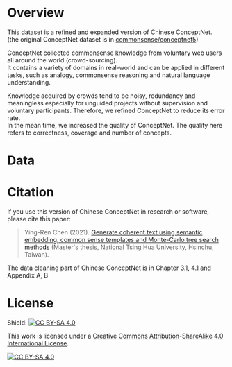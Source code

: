 # Overview
This dataset is a refined and expanded version of Chinese ConceptNet.  
(the original ConceptNet dataset is in [commonsense/conceptnet5](https://github.com/commonsense/conceptnet5/wiki))

ConceptNet collected commonsense knowledge from voluntary web users all around the world (crowd-sourcing).  
It contains a variety of domains in real-world and can be applied in different tasks, such as analogy, commonsense reasoning and natural language understanding. 

Knowledge acquired by crowds tend to be noisy, redundancy and meaningless especially for unguided projects without supervision and voluntary participants.
Therefore, we refined ConceptNet to reduce its error rate.  
In the mean time, we increased the quality of ConceptNet. The quality here refers to correctness, coverage and number of concepts.  

# Data


# Citation
If you use this version of Chinese ConceptNet in research or software, please cite this paper:
> Ying-Ren Chen (2021). [Generate coherent text using semantic embedding, common sense templates and Monte-Carlo tree search methods](https://etd.lib.nctu.edu.tw/cgi-bin/gs32/hugsweb.cgi?o=dnthucdr&s=id=%22G021040625840%22.&searchmode=basic) (Master's thesis, National Tsing Hua University, Hsinchu, Taiwan).  

The data cleaning part of Chinese ConceptNet is in Chapter 3.1, 4.1 and Appendix A, B  

# License
Shield: [![CC BY-SA 4.0][cc-by-sa-shield]][cc-by-sa]

This work is licensed under a
[Creative Commons Attribution-ShareAlike 4.0 International License][cc-by-sa].

[![CC BY-SA 4.0][cc-by-sa-image]][cc-by-sa]

[cc-by-sa]: http://creativecommons.org/licenses/by-sa/4.0/
[cc-by-sa-image]: https://licensebuttons.net/l/by-sa/4.0/88x31.png
[cc-by-sa-shield]: https://img.shields.io/badge/License-CC%20BY--SA%204.0-lightgrey.svg

